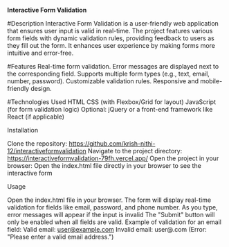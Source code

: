 **Interactive Form Validation**

#Description
Interactive Form Validation is a user-friendly web application that ensures user input is valid in real-time. The project features various form fields with dynamic validation rules, providing feedback to users as they fill out the form. It enhances user experience by making forms more intuitive and error-free.

#Features
Real-time form validation.
Error messages are displayed next to the corresponding field.
Supports multiple form types (e.g., text, email, number, password).
Customizable validation rules.
Responsive and mobile-friendly design.

#Technologies Used
HTML
CSS (with Flexbox/Grid for layout)
JavaScript (for form validation logic)
Optional: jQuery or a front-end framework like React (if applicable)

Installation

Clone the repository:
https://github.com/krish-nithi-12/interactiveformvalidation
Navigate to the project directory:
https://interactiveformvalidation-79fh.vercel.app/
Open the project in your browser:
Open the index.html file directly in your browser to see the interactive form

Usage

Open the index.html file in your browser.
The form will display real-time validation for fields like email, password, and phone number.
As you type, error messages will appear if the input is invalid
The "Submit" button will only be enabled when all fields are valid.
Example of validation for an email field:
Valid email: user@example.com
Invalid email: user@.com (Error: "Please enter a valid email address.")

